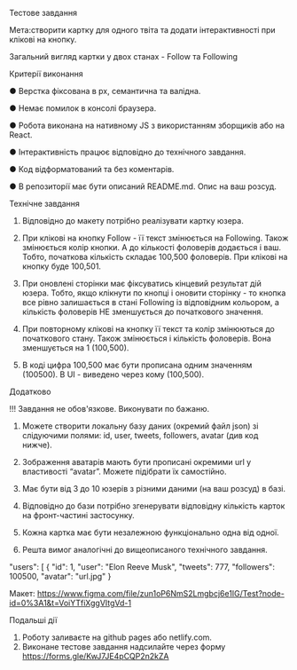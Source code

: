 Тестове завдання

Мета:створити картку для одного твіта та додати інтерактивності при клікові на
кнопку.

Загальний вигляд картки у двох станах - Follow та Following

Критерії виконання

● Верстка фіксована в рх, семантична та валідна.

● Немає помилок в консолі браузера.

● Робота виконана на нативному JS з використанням зборщиків або на React.

● Інтерактивність працює відповідно до технічного завдання.

● Код відформатований та без коментарів.

● В репозиторії має бути описаний README.md. Опис на ваш розсуд.

Технічне завдання

1. Відповідно до макету потрібно реалізувати картку юзера.

2. При клікові на кнопку Follow -  її текст змінюється на Following. Також 
змінюється колір кнопки. А до кількості фоловерів додається і ваш. Тобто,
початкова кількість складає 100,500 фоловерів. При клікові на кнопку буде
100,501.

3. При оновлені сторінки має фіксуватись кінцевий результат дій юзера. Тобто,
якщо клікнути по кнопці і оновити сторінку - то кнопка все рівно залишається
в стані Following із відповідним кольором, а кількість фоловерів НЕ
зменшується до початкового значення.

4. При повторному клікові на кнопку її текст та колір змінюються до початкового
стану. Також змінюється і кількість фоловерів. Вона зменшується на 1
(100,500).

5. В коді цифра 100,500 має бути прописана одним значенням (100500). В UI -
виведено через кому (100,500).

Додатково

!!! Завдання не обов'язкове. Виконувати по бажаню.

1. Можете створити локальну базу даних (окремий файл json) зі слідуючими
полями: id, user, tweets, followers, avatar (див код нижче).

2. Зображення аватарів мають бути прописані окремими url у властивості
“avatar”. Можете підібрати їх самостійно.

3. Має бути від 3 до 10 юзерів з різними даними (на ваш розсуд) в базі.

4. Відповідно до бази потрібно згенерувати відповідну кількість карток на
фронт-частині застосунку.

5. Кожна картка має бути незалежною функціонально одна від одної.

6. Решта вимог аналогічні до вищеописаного технічного завдання.

"users": [
{
"id": 1,
"user": "Elon Reeve Musk",
"tweets": 777,
"followers": 100500,
"avatar": "url.jpg"
}

Макет:
https://www.figma.com/file/zun1oP6NmS2Lmgbcj6e1IG/Test?node-id=0%3A1&t=VoiYTfiXggVItgVd-1

Подальші дії

1. Роботу заливаєте на github pages або netlify.com.
2. Виконане тестове завдання надсилайте через форму
https://forms.gle/KwJ7JE4pCQP2n2kZA
